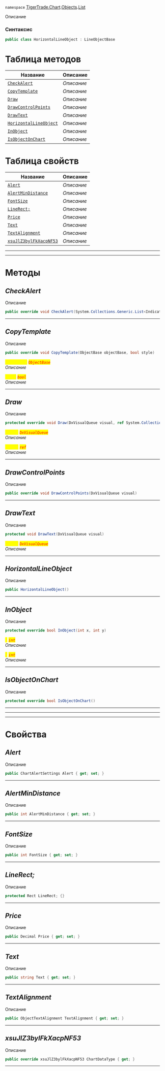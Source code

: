 
`namespace` [TigerTrade.Chart](../../../TigerTrade.Chart.md).[Objects](../../../TigerTrade.Chart/Objects.md).[List](../../../TigerTrade.Chart/Objects/List.md)


Описание

### Синтаксис
```csharp
public class HorizontalLineObject : LineObjectBase
```


# Таблица методов
| Название | Описание |
| --- | --- |
| [`CheckAlert`](./HorizontalLineObject.cs/Методы/CheckAlert.md) | *Описание* |
| [`CopyTemplate`](./HorizontalLineObject.cs/Методы/CopyTemplate.md) | *Описание* |
| [`Draw`](./HorizontalLineObject.cs/Методы/Draw.md) | *Описание* |
| [`DrawControlPoints`](./HorizontalLineObject.cs/Методы/DrawControlPoints.md) | *Описание* |
| [`DrawText`](./HorizontalLineObject.cs/Методы/DrawText.md) | *Описание* |
| [`HorizontalLineObject`](./HorizontalLineObject.cs/Методы/HorizontalLineObject.md) | *Описание* |
| [`InObject`](./HorizontalLineObject.cs/Методы/InObject.md) | *Описание* |
| [`IsObjectOnChart`](./HorizontalLineObject.cs/Методы/IsObjectOnChart.md) | *Описание* |

# Таблица свойств
| Название | Описание |
| --- | --- |
| [`Alert`](./HorizontalLineObject.cs/Свойства/Alert.md) | *Описание* |
| [`AlertMinDistance`](./HorizontalLineObject.cs/Свойства/AlertMinDistance.md) | *Описание* |
| [`FontSize`](./HorizontalLineObject.cs/Свойства/FontSize.md) | *Описание* |
| [`LineRect;`](./HorizontalLineObject.cs/Свойства/LineRect;.md) | *Описание* |
| [`Price`](./HorizontalLineObject.cs/Свойства/Price.md) | *Описание* |
| [`Text`](./HorizontalLineObject.cs/Свойства/Text.md) | *Описание* |
| [`TextAlignment`](./HorizontalLineObject.cs/Свойства/TextAlignment.md) | *Описание* |
| [`xsuJlZ3bylFkXacpNF53`](./HorizontalLineObject.cs/Свойства/xsuJlZ3bylFkXacpNF53.md) | *Описание* |





***  
***  
# Методы

## *CheckAlert*
Описание

```csharp
public override void CheckAlert(System.Collections.Generic.List<IndicatorBase> indicators)
```

***                

## *CopyTemplate*
Описание

```csharp
public override void CopyTemplate(ObjectBase objectBase, bool style)
```

<mark style="color:yellow;">`objectBase`</mark> <mark style="color:red;">*`ObjectBase`*</mark>  
 *Описание*  

<mark style="color:yellow;">`style`</mark> <mark style="color:red;">*`bool`*</mark>  
 *Описание*  


***                

## *Draw*
Описание

```csharp
protected override void Draw(DxVisualQueue visual, ref System.Collections.Generic.List<ObjectLabelInfo> labels)
```
<mark style="color:yellow;">`visual`</mark> <mark style="color:red;">*`DxVisualQueue`*</mark>  
 *Описание*  

<mark style="color:yellow;">`System`</mark> <mark style="color:red;">*`ref`*</mark>  
 *Описание*  


***                

## *DrawControlPoints*
Описание

```csharp
public override void DrawControlPoints(DxVisualQueue visual)
```

***                

## *DrawText*
Описание

```csharp
protected void DrawText(DxVisualQueue visual)
```

<mark style="color:yellow;">`visual`</mark> <mark style="color:red;">*`DxVisualQueue`*</mark>  
 *Описание*  


***                

## *HorizontalLineObject*
Описание

```csharp
public HorizontalLineObject()
```

***                

## *InObject*
Описание

```csharp
protected override bool InObject(int x, int y)
```

<mark style="color:yellow;">`x`</mark> <mark style="color:red;">*`int`*</mark>  
 *Описание*  

<mark style="color:yellow;">`y`</mark> <mark style="color:red;">*`int`*</mark>  
 *Описание*  


***                

## *IsObjectOnChart*
Описание

```csharp
protected override bool IsObjectOnChart()
```

***                
***
  ***
  # Свойства

## *Alert*
Описание

```csharp
public ChartAlertSettings Alert { get; set; }
```
***

## *AlertMinDistance*
Описание

```csharp
public int AlertMinDistance { get; set; }
```
***

## *FontSize*
Описание

```csharp
public int FontSize { get; set; }
```
***

## *LineRect;*
Описание

```csharp
protected Rect LineRect; {}
```
***

## *Price*
Описание

```csharp
public Decimal Price { get; set; }
```
***

## *Text*
Описание

```csharp
public string Text { get; set; }
```
***

## *TextAlignment*
Описание

```csharp
public ObjectTextAlignment TextAlignment { get; set; }
```
***

## *xsuJlZ3bylFkXacpNF53*
Описание

```csharp
public override xsuJlZ3bylFkXacpNF53 ChartDataType { get; }
```
***

